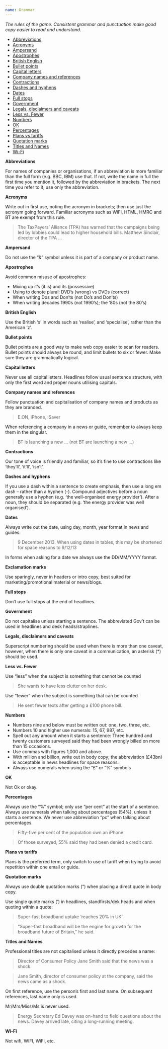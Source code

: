 ```yaml
---
name: Grammar
---
```


*The rules of the game. Consistent grammar and punctuation make good copy easier to read and understand.* 

<ul class='table-of-contents'>
<li><a href="#Abbreviations">Abbreviations</a></li>
<li><a href="#Acronyms"> Acronyms</a></li>
<li><a href="#Ampersand">Ampersand</a></li>
<li><a href="#Apostrophes">Apostrophes</a></li>
<li><a href="#British English">British English</a></li>
<li><a href="#Bullet points">Bullet points</a></li>
<li><a href="#Capital letters">Capital letters</a></li>
<li><a href="#Company names and references">Company names and references</a></li>
<li><a href="#Contractions">Contractions</a></li>
<li><a href="#Dashes and hyphens">Dashes and hyphens</a></li>
<li><a href="#Dates">Dates</a></li>
<li><a href="#Full stops">Full stops</a></li>
<li><a href="#Government">Government</a></li>
<li><a href="#Legals, disclaimers and caveats">Legals, disclaimers and caveats</a></li>
<li><a href="#Less vs. Fewer">Less vs. Fewer</a></li>
<li><a href="#Numbers">Numbers</a></li>
<li><a href="#OK">OK</a></li>
<li><a href="#Percentages">Percentages</a></li>
<li><a href="#Plans vs tariffs">Plans vs tariffs</a></li>
<li><a href="#Quotation marks">Quotation marks</a></li>
<li><a href="#Titles and Names">Titles and Names</a></li>
<li><a href="#Wi-Fi">Wi-Fi</a></li>
</ul

<span id="Abbreviations"></span>
**Abbreviations**

For names of companies or organisations, if an abbreviation is more familiar than the full form (e.g. BBC, IBM) use that. If not, write the name in full the first time you mention it, followed by the abbreviation in brackets. The next time you refer to it, use only the abbreviation.

<span id="Acronyms"></span>
**Acronyms**

Write out in first use, noting the acronym in brackets; then use just the acronym going forward. Familiar acronyms such as WiFi, HTML, HMRC and BT are exempt from this rule.

<blockquote>
	The TaxPayers’ Alliance (TPA) has warned that the campaigns being led by lobbies could lead to higher household bills. Matthew Sinclair, director of the TPA ... 
</blockquote>

<span id="Ampersand"></span>
**Ampersand**

Do not use the “&” symbol unless it is part of a company or product name.

<span id="Apostrophes"></span>
**Apostrophes**

Avoid common misuse of apostrophes:

- Mixing up it’s (it is) and its (possessive)
- Using to denote plural: DVD’s (wrong) vs DVDs (correct)
- When writing Dos and Don’ts (not Do’s and Don’ts)
- When writing decades 1990s (not 1990’s); the ’80s (not the 80’s)

<span id="British English"></span>
**British English**

Use the British ‘s’ in words such as ‘realise’, and ‘specialise’, rather than the American ‘z’.

<span id="Bullet points"></span>
**Bullet points**

Bullet points are a good way to make web copy easier to scan for readers. Bullet points should always be round, and limit bullets to six or fewer. Make  sure they are grammatically logical.

<span id="Capital letters"></span>
**Capital letters**

Never use all capital letters. Headlines follow usual sentence structure, with only the first word and proper nouns utilising capitals.

<span id="Company names and references"></span>
**Company names and references**

Follow punctuation and capitalisation of company names and products as they are branded.

<blockquote>
	E.ON, iPhone, iSaver
</blockquote> 

When referencing a company in a news or guide, remember to always keep them in the singular.

<blockquote>
	BT is launching a new ... (not BT are launching a new ...)
</blockquote>

<span id="Contractions"></span>
**Contractions**

Our tone of voice is friendly and familiar, so it’s fine to use contractions like ‘they’ll’, ‘it’ll’, ‘isn’t’.

<span id="Dashes and hyphens"></span>
**Dashes and hyphens**

If you use a dash within a sentence to create emphasis, then use a long em dash – rather than a hyphen (-).
Compound adjectives before a noun generally use a hyphen (e.g. ‘the well-organised energy provider’). After a noun, they should be separated (e.g. ‘the energy provider was well organised’).

<span id="Dates"></span>
**Dates**

Always write out the date, using day, month, year format in news and guides: 

<blockquote>
	9 December 2013. When using dates in tables, this may be shortened for space reasons to 9/12/13
</blockquote> 

In forms when asking for a date we always use the DD/MM/YYYY format.

<span id="Exclamation marks"></span>
**Exclamation marks**

Use sparingly, never in headers or intro copy, best suited for marketing/promotional material or news/blogs. 

<span id="Full stops"></span>
**Full stops**

Don’t use full stops at the end of headlines.

<span id="Government"></span>
**Government**

Do not capitalise unless starting a sentence. The abbreviated Gov’t can be used in headlines and desk heads/straplines. 

<span id="Legals, disclaimers and caveats"></span>
**Legals, disclaimers and caveats**

Superscript numbering should be used when there is more than one caveat, however, when there is only one caveat in a communication, an asterisk (*) should be used.

<span id="Less vs. Fewer"></span>
**Less vs. Fewer**

Use “less” when the subject is something that cannot be counted

<blockquote>
She wants to have less clutter on her desk.
</blockquote>

Use “fewer” when the subject is something that can be counted

<blockquote>
He sent fewer texts after getting a £100 phone bill.
</blockquote>

<span id="Numbers"></span>
**Numbers**

- Numbers nine and below must be written out: one, two, three, etc. 
- Numbers 10 and higher use numerals: 15, 67, 987, etc.
- Spell out any amount when it starts a sentence: Three hundred and twenty customers surveyed said they had been wrongly billed on more than 15 occasions. 
- Use commas with figures 1,000 and above. 
- With million and billion, write out in body copy; the abbreviation (£43bn) is acceptable in news headlines for space reasons.
- Always use numerals when using the “£” or “%” symbols

<span id="OK"></span>
**OK**

Not Ok or okay.

<span id="Percentages"></span>
**Percentages**

Always use the “%” symbol; only use “per cent” at the start of a sentence. Always use numerals when talking about percentages (54%), unless it starts a sentence. We never use abbreviation “pc” when talking about percentages.

<blockquote>
	Fifty-five per cent of the population own an iPhone.
</blockquote>

<blockquote>
	Of those surveyed, 55% said they had been denied a credit card. 
</blockquote>

<span id="Plans vs tariffs"></span>
**Plans vs tariffs**

Plans is the preferred term, only switch to use of tariff when trying to avoid repetition within one email or guide.

<span id="Quotation marks"></span>
**Quotation marks**

Always use double quotation marks (“) when placing a direct quote in body copy.

Use single quote marks (‘) in headlines, standfirsts/dek heads and when quoting within a quote:

<blockquote>
	Super-fast broadband uptake ‘reaches 20% in UK’
</blockquote> 

<blockquote>
	“Super-fast broadband will be the engine for growth for the broadband future of Britain," he said. 
</blockquote> 

<span id="Titles and Names"></span>
**Titles and Names**

Professional titles are not capitalised unless it directly precedes a name:

<blockquote>
	Director of Consumer Policy Jane Smith said that the news was a shock.
</blockquote>

<blockquote>
	Jane Smith, director of consumer policy at the company, said the news came as a shock.
</blockquote>

On first reference, use the person’s first and last name. On subsequent references, last name only is used. 

Mr/Mrs/Miss/Ms is never used.

<blockquote>
	Energy Secretary Ed Davey was on-hand to field questions about the news. Davey arrived late, citing a long-running meeting.
</blockquote>

<span id="Wi-Fi"></span>
**Wi-Fi**

Not wifi, WIFI, WiFi, etc. 